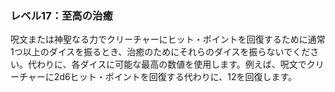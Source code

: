### レベル17：至高の治癒

呪文または神聖なる力でクリーチャーにヒット・ポイントを回復するために通常1つ以上のダイスを振るとき、治癒のためにそれらのダイスを振らないでください。代わりに、各ダイスに可能な最高の数値を使用します。例えば、呪文でクリーチャーに2d6ヒット・ポイントを回復する代わりに、12を回復します。